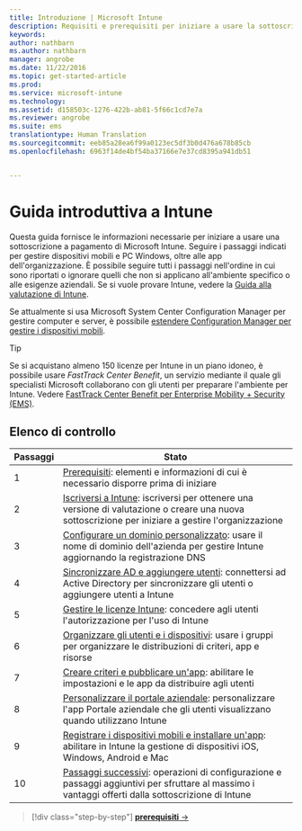 ```yaml
---
title: Introduzione | Microsoft Intune
description: Requisiti e prerequisiti per iniziare a usare la sottoscrizione di Intune
keywords: 
author: nathbarn
ms.author: nathbarn
manager: angrobe
ms.date: 11/22/2016
ms.topic: get-started-article
ms.prod: 
ms.service: microsoft-intune
ms.technology: 
ms.assetid: d158503c-1276-422b-ab81-5f66c1cd7e7a
ms.reviewer: angrobe
ms.suite: ems
translationtype: Human Translation
ms.sourcegitcommit: eeb85a28ea6f99a0123ec5df3b0d476a678b85cb
ms.openlocfilehash: 6963f14de4bf54ba37166e7e37cd8395a941db51


---
```



# <a name="intune-quick-start-guide"></a>Guida introduttiva a Intune
Questa guida fornisce le informazioni necessarie per iniziare a usare una sottoscrizione a pagamento di Microsoft Intune. Seguire i passaggi indicati per gestire dispositivi mobili e PC Windows, oltre alle app dell'organizzazione. È possibile seguire tutti i passaggi nell'ordine in cui sono riportati o ignorare quelli che non si applicano all'ambiente specifico o alle esigenze aziendali. Se si vuole provare Intune, vedere la [Guida alla valutazione di Intune](/intune/understand-explore/get-started-with-a-30-day-trial-of-microsoft-intune).  

Se attualmente si usa Microsoft System Center Configuration Manager per gestire computer e server, è possibile [estendere Configuration Manager per gestire i dispositivi mobili](https://docs.microsoft.com/sccm/mdm/understand/choose-between-standalone-intune-and-hybrid-mobile-device-management).

>[!TIP]
>Se si acquistano almeno 150 licenze per Intune in un piano idoneo, è possibile usare *FastTrack Center Benefit*, un servizio mediante il quale gli specialisti Microsoft collaborano con gli utenti per preparare l'ambiente per Intune. Vedere [FastTrack Center Benefit per Enterprise Mobility + Security (EMS)](https://docs.microsoft.com/enterprise-mobility-security/Solutions/enterprise-mobility-fasttrack-program).

## <a name="checklist"></a>Elenco di controllo

| Passaggi | Stato  |
| ------------- |-------------|
| 1  | [Prerequisiti](what-to-know-before-you-start-microsoft-intune.md): elementi e informazioni di cui è necessario disporre prima di iniziare|
| 2 |  [Iscriversi a Intune](start-with-a-paid-subscription-to-microsoft-intune-step-1.md): iscriversi per ottenere una versione di valutazione o creare una nuova sottoscrizione per iniziare a gestire l'organizzazione   |  
| 3 | [Configurare un dominio personalizzato](start-with-a-paid-subscription-to-microsoft-intune-step-2.md): usare il nome di dominio dell'azienda per gestire Intune aggiornando la registrazione DNS   |
| 4 | [Sincronizzare AD e aggiungere utenti](start-with-a-paid-subscription-to-microsoft-intune-step-3.md): connettersi ad Active Directory per sincronizzare gli utenti o aggiungere utenti a Intune  |
| 5 | [Gestire le licenze Intune](start-with-a-paid-subscription-to-microsoft-intune-step-4.md): concedere agli utenti l'autorizzazione per l'uso di Intune|
| 6 | [Organizzare gli utenti e i dispositivi](start-with-a-paid-subscription-to-microsoft-intune-step-5.md): usare i gruppi per organizzare le distribuzioni di criteri, app e risorse |
| 7 | [Creare criteri e pubblicare un'app](start-with-a-paid-subscription-to-microsoft-intune-step-6.md): abilitare le impostazioni e le app da distribuire agli utenti |
| 8 | [Personalizzare il portale aziendale](start-with-a-paid-subscription-to-microsoft-intune-step-7.md): personalizzare l'app Portale aziendale che gli utenti visualizzano quando utilizzano Intune  |
| 9 | [Registrare i dispositivi mobili e installare un'app](start-with-a-paid-subscription-to-microsoft-intune-step-8.md): abilitare in Intune la gestione di dispositivi iOS, Windows, Android e Mac |
|10 | [Passaggi successivi](post-configuration-tasks.md): operazioni di configurazione e passaggi aggiuntivi per sfruttare al massimo i vantaggi offerti dalla sottoscrizione di Intune|


>[!div class="step-by-step"]
[**prerequisiti** &rarr;](what-to-know-before-you-start-microsoft-intune.md)



<!--HONumber=Nov16_HO5-->


